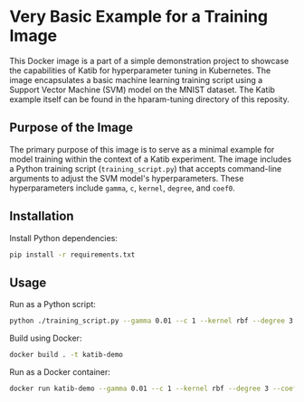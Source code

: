 # Very Basic Example for a Training Image

This Docker image is a part of a simple demonstration project to showcase the 
capabilities of Katib for hyperparameter tuning in Kubernetes. The image 
encapsulates a basic machine learning training script using a Support Vector 
Machine (SVM) model on the MNIST dataset. The Katib example itself can be
found in the hparam-tuning directory of this reposity.

## Purpose of the Image

The primary purpose of this image is to serve as a minimal example for model 
training within the context of a Katib experiment. The image includes a Python 
training script (`training_script.py`) that accepts command-line arguments to adjust 
the SVM model's hyperparameters. These hyperparameters include `gamma`, `c`, 
`kernel`, `degree`, and `coef0`.

## Installation

Install Python dependencies:

```sh
pip install -r requirements.txt
```

## Usage

Run as a Python script:

```sh
python ./training_script.py --gamma 0.01 --c 1 --kernel rbf --degree 3 --coef0 0.0
```

Build using Docker:

```sh
docker build . -t katib-demo
```

Run as a Docker container:

```sh
docker run katib-demo --gamma 0.01 --c 1 --kernel rbf --degree 3 --coef0 0.0
```
